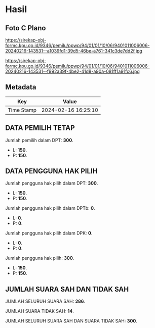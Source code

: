 # Hasil

## Foto C Plano

https://sirekap-obj-formc.kpu.go.id/9346/pemilu/ppwp/94/01/01/10/06/9401011006006-20240216-143531--a1039fd1-39d5-46be-a761-341c3de7dd2f.jpg

https://sirekap-obj-formc.kpu.go.id/9346/pemilu/ppwp/94/01/01/10/06/9401011006006-20240216-143531--f992a39f-4be2-41d8-a90a-081ff1a91fc6.jpg


## Metadata

| Key        | Value               |
| ---------- | ------------------- |
| Time Stamp | 2024-02-16 16:25:10 |


## DATA PEMILIH TETAP

Jumlah pemilih dalam DPT: **300**.
 * L: **150**.
 * P: **150**.

## DATA PENGGUNA HAK PILIH

Jumlah pengguna hak pilih dalam DPT: **300**.
 * L: **150**.
 * P: **150**.

Jumlah pengguna hak pilih dalam DPTb: **0**.
 * L: **0**.
 * P: **0**.

Jumlah pengguna hak pilih dalam DPK: **0**.
 * L: **0**.
 * P: **0**.

Jumlah pengguna hak pilih: **300**.
 * L: **150**.
 * P: **150**.

## JUMLAH SUARA SAH DAN TIDAK SAH

JUMLAH SELURUH SUARA SAH: **286**.

JUMLAH SUARA TIDAK SAH: **14**.

JUMLAH SELURUH SUARA SAH DAN SUARA TIDAK SAH: **300**.


